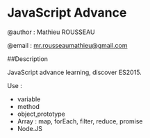 # JavaScript Advance

@author : Mathieu ROUSSEAU

@email  : mr.rousseaumathieu@gmail.com

##Description

JavaScript advance learning, discover ES2015.

Use : 
* variable
* method
* object,prototype 
* Array : map, forEach, filter, reduce, promise
* Node.JS

